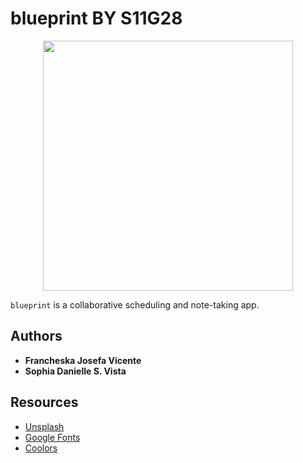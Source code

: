 # blueprint BY S11G28
<p align="center"><img src="https://github.com/DLSU-CCAPDEV/2021T2-G28/blob/15ec5b6bf1ae579b7bd4a88375c06626d0887f23/images/logo.png" width="400px"></p>

`blueprint` is a collaborative scheduling and note-taking app.

## Authors
- **Francheska Josefa Vicente**
- **Sophia Danielle S. Vista**

## Resources
- [Unsplash](https://unsplash.com/)
- [Google Fonts](https://fonts.google.com/)
- [Coolors](https://coolors.co/e63946-f1faee-a8dadc-457b9d-1d3557)
